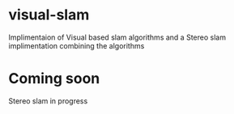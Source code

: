 # visual-slam
Implimentaion of Visual based slam algorithms and a Stereo slam implimentation combining the algorithms


# Coming soon
Stereo slam in progress